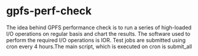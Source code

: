 # gpfs-perf-check
The idea behind GPFS performance check is to run a series of high-loaded I/O operations on regular basis and chart the results. The software used to perform the required I/O operations is IOR. Test jobs are submitted using cron every 4 hours.The main script, which is executed on cron is submit_all
